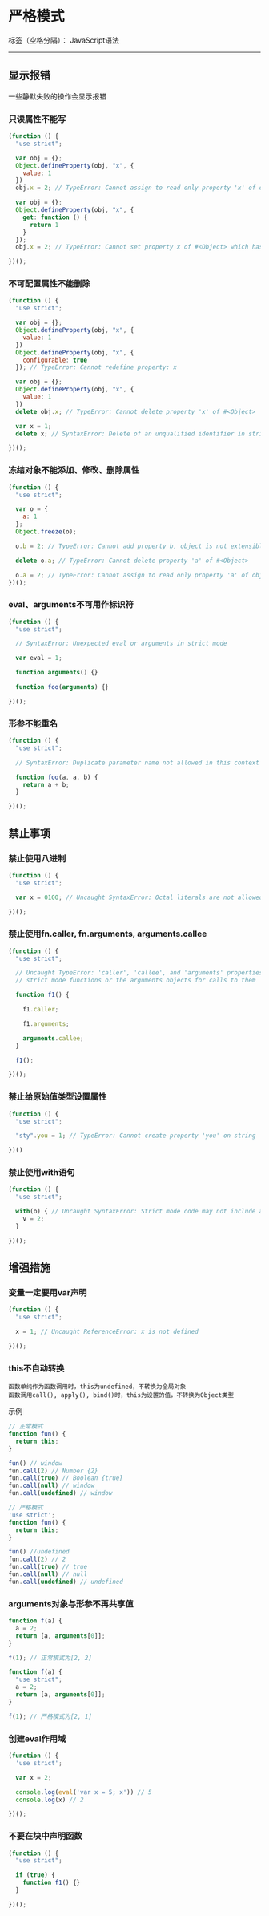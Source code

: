 # 严格模式

标签（空格分隔）： JavaScript语法

---

## 显示报错

一些静默失败的操作会显示报错

### 只读属性不能写

```javascript
(function () {
  "use strict";

  var obj = {};
  Object.defineProperty(obj, "x", {
    value: 1
  })
  obj.x = 2; // TypeError: Cannot assign to read only property 'x' of object '#<Object>'

  var obj = {};
  Object.defineProperty(obj, "x", {
    get: function () {
      return 1
    }
  });
  obj.x = 2; // TypeError: Cannot set property x of #<Object> which has only a getter

})();
```

### 不可配置属性不能删除

```javascript
(function () {
  "use strict";

  var obj = {};
  Object.defineProperty(obj, "x", {
    value: 1
  })
  Object.defineProperty(obj, "x", {
    configurable: true
  }); // TypeError: Cannot redefine property: x

  var obj = {};
  Object.defineProperty(obj, "x", {
    value: 1
  })
  delete obj.x; // TypeError: Cannot delete property 'x' of #<Object>

  var x = 1;
  delete x; // SyntaxError: Delete of an unqualified identifier in strict mode.

})();
```

### 冻结对象不能添加、修改、删除属性

```javascript
(function () {
  "use strict";

  var o = {
    a: 1
  };
  Object.freeze(o);

  o.b = 2; // TypeError: Cannot add property b, object is not extensible

  delete o.a; // TypeError: Cannot delete property 'a' of #<Object>

  o.a = 2; // TypeError: Cannot assign to read only property 'a' of object '#<Object>'
})();
```

### eval、arguments不可用作标识符

```javascript
(function () {
  "use strict";

  // SyntaxError: Unexpected eval or arguments in strict mode

  var eval = 1;

  function arguments() {}

  function foo(arguments) {}

})();
```

### 形参不能重名

```javascript
(function () {
  "use strict";

  // SyntaxError: Duplicate parameter name not allowed in this context

  function foo(a, a, b) {
    return a + b;
  }

})();
```

## 禁止事项

### 禁止使用八进制

```javascript
(function () {
  "use strict";

  var x = 0100; // Uncaught SyntaxError: Octal literals are not allowed in strict mode.

})();
```

### 禁止使用fn.caller, fn.arguments, arguments.callee

```javascript
(function () {
  "use strict";

  // Uncaught TypeError: 'caller', 'callee', and 'arguments' properties may not be accessed on
  // strict mode functions or the arguments objects for calls to them   

  function f1() {

    f1.caller;

    f1.arguments;

    arguments.callee;
  }

  f1();

})();
```

### 禁止给原始值类型设置属性

```javascript
(function () {
  "use strict";

  "sty".you = 1; // TypeError: Cannot create property 'you' on string

})()
```

### 禁止使用with语句

```javascript
(function () {
  "use strict";

  with(o) { // Uncaught SyntaxError: Strict mode code may not include a with statement
    v = 2;
  }

})();
```

## 增强措施

### 变量一定要用var声明

```javascript
(function () {
  "use strict";

  x = 1; // Uncaught ReferenceError: x is not defined

})();
```

### this不自动转换

```
函数单纯作为函数调用时，this为undefined，不转换为全局对象
函数调用call(), apply(), bind()时，this为设置的值，不转换为Object类型
```

示例

```javascript
// 正常模式
function fun() {
  return this;
}

fun() // window
fun.call(2) // Number {2}
fun.call(true) // Boolean {true}
fun.call(null) // window
fun.call(undefined) // window

// 严格模式
'use strict';
function fun() {
  return this;
}

fun() //undefined
fun.call(2) // 2
fun.call(true) // true
fun.call(null) // null
fun.call(undefined) // undefined
```

### arguments对象与形参不再共享值

```javascript
function f(a) {
  a = 2;
  return [a, arguments[0]];
}

f(1); // 正常模式为[2, 2]

function f(a) {
  "use strict";
  a = 2;
  return [a, arguments[0]];
}

f(1); // 严格模式为[2, 1]
```

### 创建eval作用域

```javascript
(function () {
  'use strict';

  var x = 2;

  console.log(eval('var x = 5; x')) // 5
  console.log(x) // 2

})();
```

### 不要在块中声明函数

```javascript
(function () {
  "use strict";

  if (true) {
    function f1() {}
  }

})();
```
